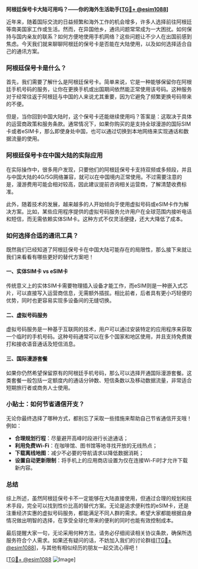 **阿根廷保号卡大陆可用吗？——你的海外生活助手[[TG💪+ @esim1088](https://t.me/s/esim1088)]**

近年来，随着国际交流的日益频繁和海外工作的机会增多，许多人选择前往阿根廷等南美国家工作或生活。然而，在异国他乡，通讯问题常常成为一大困扰。如何保持与国内亲友的联系？如何方便地使用手机网络？这些问题让不少人在出国前感到焦虑。今天我们就来聊聊阿根廷的保号卡是否能在大陆使用，以及如何选择适合自己的通讯方案。

### 阿根廷保号卡是什么？

首先，我们需要了解什么是阿根廷保号卡。简单来说，它是一种能够保留你在阿根廷手机号码的服务，让你在更换手机或出国期间依然能正常使用该号码。这种服务对于经常往返于阿根廷与中国的人来说尤其重要，因为它避免了频繁更换号码带来的不便。

但是，当你回到中国大陆时，这个保号卡还能继续使用吗？答案是：这取决于具体的运营商政策和服务条款。通常情况下，如果你购买的是支持全球漫游的国际SIM卡或者eSIM卡，那么即使身处中国，也可以通过切换到本地网络来实现通话和数据流量的使用。

### 阿根廷保号卡在中国大陆的实际应用

在实际操作中，很多用户发现，只要他们的阿根廷保号卡支持双频或多频段，并且与中国大陆的4G/5G网络兼容，就可以在中国境内正常使用。不过需要注意的是，漫游费用可能会相对较高，因此建议提前咨询相关运营商，了解清楚收费标准。

此外，随着技术的发展，越来越多的人开始倾向于使用虚拟号码或eSIM卡作为解决方案。比如，某些应用程序提供的虚拟号码服务允许用户在全球范围内接听电话和短信，而无需依赖实体SIM卡。这种方式不仅灵活便捷，还大大降低了成本。

### 如何选择合适的通讯工具？

既然我们已经知道了阿根廷保号卡在中国大陆可能存在的局限性，那么接下来就让我们来看看有哪些更好的替代方案吧！

#### 一、实体SIM卡 vs eSIM卡

传统意义上的实体SIM卡需要物理插入设备才能工作，而eSIM则是一种嵌入式芯片，可以直接写入运营商信息，无需额外插拔。相比前者，后者具有更小巧轻便的优势，同时也更容易实现多设备间的无缝切换。

#### 二、虚拟号码服务

虚拟号码服务是一种基于互联网的技术，用户可以通过安装特定的应用程序来获取一个临时的手机号码。这种号码通常可以在多个国家和地区使用，并且支持免费拨打和接收语音通话及短信消息。

#### 三、国际漫游套餐

如果你仍然希望保留原有的阿根廷手机号码，那么可以选择开通国际漫游套餐。这类套餐一般包括一定额度内的通话分钟数、短信条数以及移动数据流量，非常适合短期旅行者或商务人士使用。

### 小贴士：如何节省通信开支？

无论你最终选择了哪种方式，都别忘了采取一些措施来帮助自己节省通信开支哦！例如：

- **合理规划行程**：尽量避开高峰时段进行长途通话；
- **利用免费Wi-Fi**：在咖啡馆、图书馆等地寻找开放的无线热点；
- **下载离线地图**：减少不必要的导航请求以降低数据消耗；
- **设置自动更新限制**：将手机上的应用商店设置为仅在连接Wi-Fi时才允许下载新内容。

### 总结

综上所述，虽然阿根廷保号卡不一定能够在大陆直接使用，但通过合理的规划和技术手段，完全可以找到性价比高的替代方案。无论是追求便利性的eSIM卡，还是注重经济实惠的虚拟号码服务，都能满足不同人群的需求。希望大家都能根据自身情况做出明智的选择，在享受全球化带来的便利的同时也能有效控制成本。

最后提醒大家一句，无论采用何种方法，请务必仔细阅读相关协议条款，确保所选服务符合个人需求。如果还有疑问的话，不妨加入我们的讨论群组[[TG💪+ @esim1088](https://t.me/s/esim1088)]，与其他有相似经历的朋友一起交流心得吧！

[[TG💪+ @esim1088](https://t.me/s/esim1088) ![Image](https://i.postimg.cc/4NQfJmqS/Snipaste-2025-05-13-00-14-12.png)]